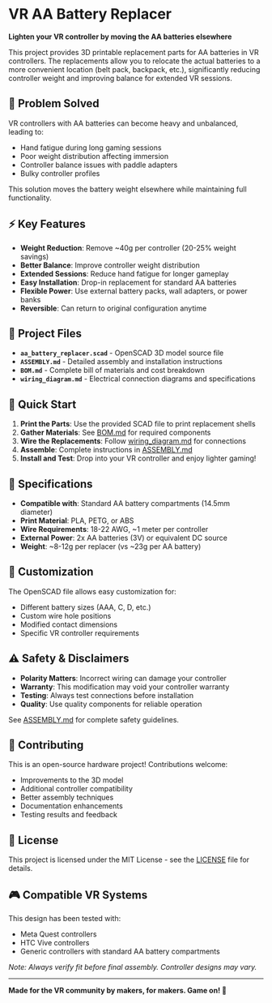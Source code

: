 # VR AA Battery Replacer

**Lighten your VR controller by moving the AA batteries elsewhere**

This project provides 3D printable replacement parts for AA batteries in VR controllers. The replacements allow you to relocate the actual batteries to a more convenient location (belt pack, backpack, etc.), significantly reducing controller weight and improving balance for extended VR sessions.

## 🎯 Problem Solved

VR controllers with AA batteries can become heavy and unbalanced, leading to:
- Hand fatigue during long gaming sessions
- Poor weight distribution affecting immersion
- Controller balance issues with paddle adapters
- Bulky controller profiles

This solution moves the battery weight elsewhere while maintaining full functionality.

## ⚡ Key Features

- **Weight Reduction**: Remove ~40g per controller (20-25% weight savings)
- **Better Balance**: Improve controller weight distribution
- **Extended Sessions**: Reduce hand fatigue for longer gameplay
- **Easy Installation**: Drop-in replacement for standard AA batteries
- **Flexible Power**: Use external battery packs, wall adapters, or power banks
- **Reversible**: Can return to original configuration anytime

## 📁 Project Files

- **`aa_battery_replacer.scad`** - OpenSCAD 3D model source file
- **`ASSEMBLY.md`** - Detailed assembly and installation instructions
- **`BOM.md`** - Complete bill of materials and cost breakdown
- **`wiring_diagram.md`** - Electrical connection diagrams and specifications

## 🚀 Quick Start

1. **Print the Parts**: Use the provided SCAD file to print replacement shells
2. **Gather Materials**: See [BOM.md](BOM.md) for required components
3. **Wire the Replacements**: Follow [wiring_diagram.md](wiring_diagram.md) for connections
4. **Assemble**: Complete instructions in [ASSEMBLY.md](ASSEMBLY.md)
5. **Install and Test**: Drop into your VR controller and enjoy lighter gaming!

## 📏 Specifications

- **Compatible with**: Standard AA battery compartments (14.5mm diameter)
- **Print Material**: PLA, PETG, or ABS
- **Wire Requirements**: 18-22 AWG, ~1 meter per controller
- **External Power**: 2x AA batteries (3V) or equivalent DC source
- **Weight**: ~8-12g per replacer (vs ~23g per AA battery)

## 🔧 Customization

The OpenSCAD file allows easy customization for:
- Different battery sizes (AAA, C, D, etc.)
- Custom wire hole positions
- Modified contact dimensions
- Specific VR controller requirements

## ⚠️ Safety & Disclaimers

- **Polarity Matters**: Incorrect wiring can damage your controller
- **Warranty**: This modification may void your controller warranty
- **Testing**: Always test connections before installation
- **Quality**: Use quality components for reliable operation

See [ASSEMBLY.md](ASSEMBLY.md) for complete safety guidelines.

## 🤝 Contributing

This is an open-source hardware project! Contributions welcome:
- Improvements to the 3D model
- Additional controller compatibility
- Better assembly techniques
- Documentation enhancements
- Testing results and feedback

## 📜 License

This project is licensed under the MIT License - see the [LICENSE](LICENSE) file for details.

## 🎮 Compatible VR Systems

This design has been tested with:
- Meta Quest controllers
- HTC Vive controllers
- Generic controllers with standard AA battery compartments

*Note: Always verify fit before final assembly. Controller designs may vary.*

---

**Made for the VR community by makers, for makers. Game on! 🥽**
